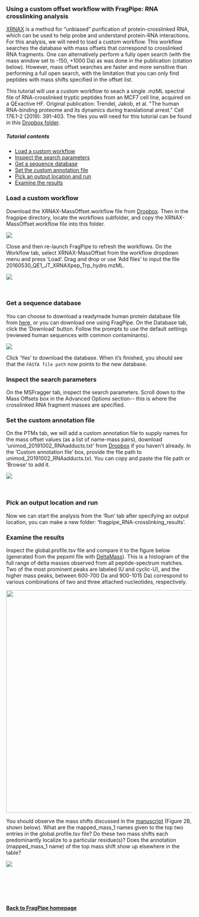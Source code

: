 ### Using a custom offset workflow with FragPipe: RNA crosslinking analysis
[XRNAX](https://www.xrnax.com/) is a method for “unbiased” purification of protein-crosslinked RNA, which can be used to help probe and understand protein-RNA interactions. For this analysis, we will need to load a custom workflow. This workflow searches the database with mass offsets that correspond to crosslinked RNA fragments. One can alternatively perform a fully open search (with the mass window set to -150, +1000 Da) as was done in the publication (citation below). However, mass offset searches are faster and more sensitive than performing a full open search, with the limitation that you can only find peptides with mass shifts specified in the offset list. 

This tutorial will use a custom workflow to seach a single .mzML spectral file of RNA-crosslinked tryptic peptides from an MCF7 cell line, acquired on a QExactive HF. Original publication: Trendel, Jakob, et al. "The human RNA-binding proteome and its dynamics during translational arrest." Cell 176.1-2 (2019): 391-403. The files you will need for this tutorial can be found in this [Dropbox folder](https://www.dropbox.com/sh/biwqa6dw3ti4bfz/AADRvn5mRxA3ple9DAC7LMvka?dl=0).

##### Tutorial contents
* [Load a custom workflow](https://fragpipe.nesvilab.org/docs/tutorial_offset.html#load-a-custom-workflow)
* [Inspect the search parameters](https://fragpipe.nesvilab.org/docs/tutorial_offset.html#inspect-the-search-parameters)
* [Get a sequence database](https://fragpipe.nesvilab.org/docs/tutorial_offset.html#get-a-sequence-database)
* [Set the custom annotation file](https://fragpipe.nesvilab.org/docs/tutorial_offset.html#set-the-custom-annotation-file)
* [Pick an output location and run](https://fragpipe.nesvilab.org/docs/tutorial_offset.html#pick-an-output-location-and-run)
* [Examine the results](https://fragpipe.nesvilab.org/docs/tutorial_offset.html#examine-the-results)



### Load a custom workflow
Download the XRNAX-MassOffset.workflow file from [Dropbox](https://www.dropbox.com/sh/biwqa6dw3ti4bfz/AADRvn5mRxA3ple9DAC7LMvka?dl=0). Then in the fragpipe directory, locate the workflows subfolder, and copy the XRNAX-MassOffset.workflow file into this folder.

![](https://raw.githubusercontent.com/Nesvilab/FragPipe/gh-pages/images/custom-offset-workflow.PNG)

Close and then re-launch FragPipe to refresh the workflows. On the Workflow tab, select XRNAX-MassOffset from the workflow dropdown menu and press ‘Load’. Drag and drop or use ‘Add files’ to input the file 20160530_QE1_JT_XRNAXpep_Trp_hydro.mzML.

![](https://raw.githubusercontent.com/Nesvilab/FragPipe/gh-pages/images/custom-offset-workflowtab.PNG)

<br>

### Get a sequence database
You can choose to download a readymade human protein database file from [here](https://www.dropbox.com/s/v8tlkwu96f3txfj/2021-05-07-decoys-reviewed-contam-UP000005640.fas?dl=0), or you can download one using FragPipe. On the Database tab, click the ‘Download’ button. Follow the prompts to use the default settings (reviewed human sequences with common contaminants).

![](https://raw.githubusercontent.com/Nesvilab/FragPipe/gh-pages/images/lfq-databaseoptions.png)

Click ‘Yes’ to download the database. When it’s finished, you should see that the `FASTA file path` now points to the new database.


### Inspect the search parameters
On the MSFragger tab, inspect the search parameters. Scroll down to the Mass Offsets box in the Advanced Options section-- this is where the crosslinked RNA fragment masses are specified.


### Set the custom annotation file
On the PTMs tab, we will add a custom annotation file to supply names for the mass offset values (as a list of name-mass pairs), download 'unimod_20191002_RNAadducts.txt' from [Dropbox](https://www.dropbox.com/sh/biwqa6dw3ti4bfz/AADRvn5mRxA3ple9DAC7LMvka?dl=0) if you haven't already. In the ‘Custom annotation file’ box, provide the file path to unimod_20191002_RNAadducts.txt. You can copy and paste the file path or ‘Browse’ to add it.

![](https://raw.githubusercontent.com/Nesvilab/FragPipe/gh-pages/images/custom-offset-ptmshepherd.PNG)

<br>

### Pick an output location and run
Now we can start the analysis from the ‘Run’ tab after specifying an output location, you can make a new folder: ‘fragpipe_RNA-crosslinking_results’.


### Examine the results
Inspect the global.profile.tsv file and compare it to the figure below (generated from the pepxml file with [DeltaMass](https://github.com/Nesvilab/deltamass)). This is a histogram of the full range of delta masses observed from all peptide-spectrum matches. Two of the most prominent peaks are labeled (U and cyclic-U), and the higher mass peaks, between 600-700 Da and 900-1015 Da) correspond to various combinations of two and three attached nucleotides, respectively. 

<img src="https://raw.githubusercontent.com/Nesvilab/FragPipe/gh-pages/images/custom-offset-deltamass.png" width="600px" align="middle"/>

You should observe the mass shifts discussed in the [manuscript](https://doi.org/10.1016/j.cell.2018.11.004) (Figure 2B, shown below). What are the mapped_mass_1 names given to the top two entries in the global.profile.tsv file? Do these two mass shifts each predominantly localize to a particular residue(s)? Does the annotation (mapped_mass_1 name) of the top mass shift show up elsewhere in the table?

![](https://raw.githubusercontent.com/Nesvilab/FragPipe/gh-pages/images/custom-offset-histogram.PNG)

<br>
<br>
<br>
<br>

#### [Back to FragPipe homepage](https://fragpipe.nesvilab.org/)
